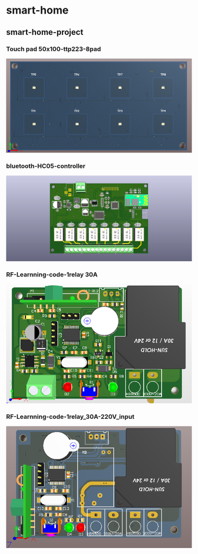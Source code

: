 # smart-home
## smart-home-project

### Touch pad 50x100-ttp223-8pad

![touch-pad](/assets/touch-pad-50x100-ttp223-8pad.png)


### bluetooth-HC05-controller

![bluetooth-HC05-controller](/assets/bluetooth-HC05-controller.png)

### RF-Learnning-code-1relay 30A

![rf-learn-command-1relay](/assets/rf-learn-command-1relay.png)

### RF-Learnning-code-1relay_30A-220V_input

![rf-learn-command-1relay-220V](/assets/rf-learn-command-1relay-220V.png)